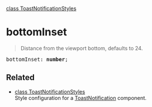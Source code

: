 [class ToastNotificationStyles](ToastNotificationStyles.md)

# bottomInset

> Distance from the viewport bottom, defaults to 24.

<pre class="docgen_signature">bottomInset: <b>number</b>;</pre>

## Related

- [<!--{ref:class}-->class ToastNotificationStyles](ToastNotificationStyles.md) \
    Style configuration for a [ToastNotification](ToastNotification.md) component.
